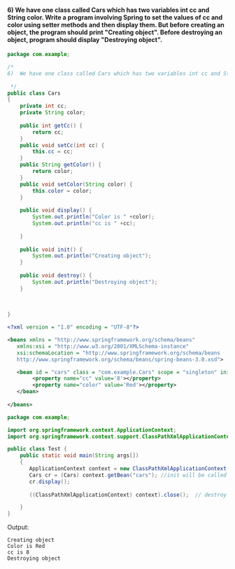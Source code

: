 
#### 6)  We have one class called Cars which has two variables int cc and String color. Write a program involving Spring to set the values of cc and color using setter methods and then display them. But before creating an object, the program should print "Creating object". Before destroying an object, program should display "Destroying object".

```java
package com.example;

/*
6)  We have one class called Cars which has two variables int cc and String color. Write a program involving Spring to set the values of cc and color using setter methods and then display them. But before creating an object, the program should print "Creating object". Before destroying an object, program should display "Destroying object".
 
 */
public class Cars
{
    private int cc;
    private String color;
    
	public int getCc() {
		return cc;
	}
	public void setCc(int cc) {
		this.cc = cc;
	}
	public String getColor() {
		return color;
	}
	public void setColor(String color) {
		this.color = color;
	}
    
	public void display() {
		System.out.println("Color is " +color);
		System.out.println("cc is " +cc);
		
	}
	
	public void init() {
		System.out.println("Creating object");
	}
	
	public void destroy() {
		System.out.println("Destroying object");
	}
	 
    
    
}
```

```xml
<?xml version = "1.0" encoding = "UTF-8"?>

<beans xmlns = "http://www.springframework.org/schema/beans"
   xmlns:xsi = "http://www.w3.org/2001/XMLSchema-instance"
   xsi:schemaLocation = "http://www.springframework.org/schema/beans
   http://www.springframework.org/schema/beans/spring-beans-3.0.xsd">

   <bean id = "cars" class = "com.example.Cars" scope = "singleton" init-method="init" destroy-method="destroy">
        <property name="cc" value='8'></property>
        <property name="color" value='Red'></property>     
   </bean>
 
</beans>
```

```java
package com.example;

import org.springframework.context.ApplicationContext;
import org.springframework.context.support.ClassPathXmlApplicationContext;

public class Test {
	public static void main(String args[])
	{
       ApplicationContext context = new ClassPathXmlApplicationContext("Beans.xml");
       Cars cr = (Cars) context.getBean("cars"); //init will be called by default
       cr.display();
      
       ((ClassPathXmlApplicationContext) context).close();  // destroy will be called

    }
}

```

Output:
```text
Creating object
Color is Red
cc is 8
Destroying object
```